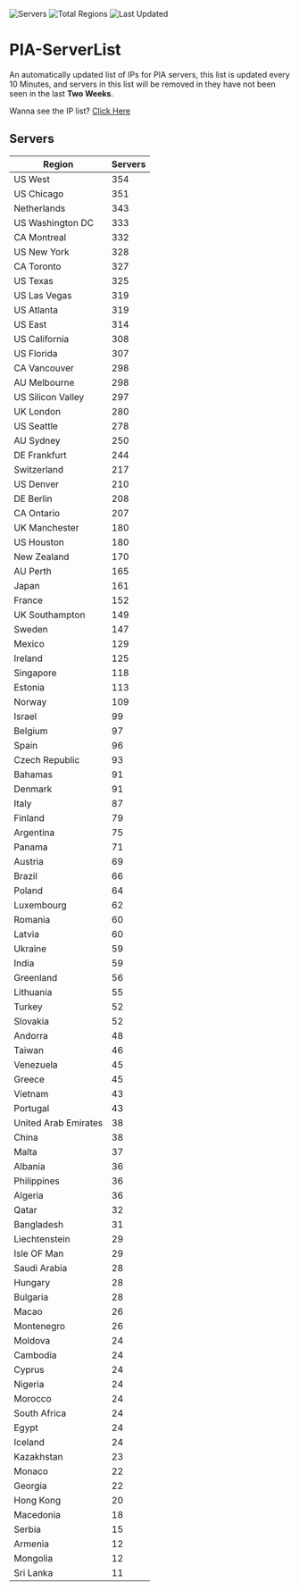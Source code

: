 ![Servers](https://img.shields.io/badge/Servers-11,633-darkgreen)
![Total Regions](https://img.shields.io/badge/Total_Regions-97-darkgreen)
![Last Updated](https://img.shields.io/badge/Last_Updated-December_15_2024_13:01_EST-darkgreen)

# PIA-ServerList
An automatically updated list of IPs for PIA servers, this list is updated every 10 Minutes, and servers in this list will be removed in they have not been seen in the last **Two Weeks**.

Wanna see the IP list? [Click Here](./servers.json)

## Servers
| Region               | Servers |
|----------------------|---------|
| US West | 354 |
| US Chicago | 351 |
| Netherlands | 343 |
| US Washington DC | 333 |
| CA Montreal | 332 |
| US New York | 328 |
| CA Toronto | 327 |
| US Texas | 325 |
| US Las Vegas | 319 |
| US Atlanta | 319 |
| US East | 314 |
| US California | 308 |
| US Florida | 307 |
| CA Vancouver | 298 |
| AU Melbourne | 298 |
| US Silicon Valley | 297 |
| UK London | 280 |
| US Seattle | 278 |
| AU Sydney | 250 |
| DE Frankfurt | 244 |
| Switzerland | 217 |
| US Denver | 210 |
| DE Berlin | 208 |
| CA Ontario | 207 |
| UK Manchester | 180 |
| US Houston | 180 |
| New Zealand | 170 |
| AU Perth | 165 |
| Japan | 161 |
| France | 152 |
| UK Southampton | 149 |
| Sweden | 147 |
| Mexico | 129 |
| Ireland | 125 |
| Singapore | 118 |
| Estonia | 113 |
| Norway | 109 |
| Israel | 99 |
| Belgium | 97 |
| Spain | 96 |
| Czech Republic | 93 |
| Bahamas | 91 |
| Denmark | 91 |
| Italy | 87 |
| Finland | 79 |
| Argentina | 75 |
| Panama | 71 |
| Austria | 69 |
| Brazil | 66 |
| Poland | 64 |
| Luxembourg | 62 |
| Romania | 60 |
| Latvia | 60 |
| Ukraine | 59 |
| India | 59 |
| Greenland | 56 |
| Lithuania | 55 |
| Turkey | 52 |
| Slovakia | 52 |
| Andorra | 48 |
| Taiwan | 46 |
| Venezuela | 45 |
| Greece | 45 |
| Vietnam | 43 |
| Portugal | 43 |
| United Arab Emirates | 38 |
| China | 38 |
| Malta | 37 |
| Albania | 36 |
| Philippines | 36 |
| Algeria | 36 |
| Qatar | 32 |
| Bangladesh | 31 |
| Liechtenstein | 29 |
| Isle OF Man | 29 |
| Saudi Arabia | 28 |
| Hungary | 28 |
| Bulgaria | 28 |
| Macao | 26 |
| Montenegro | 26 |
| Moldova | 24 |
| Cambodia | 24 |
| Cyprus | 24 |
| Nigeria | 24 |
| Morocco | 24 |
| South Africa | 24 |
| Egypt | 24 |
| Iceland | 24 |
| Kazakhstan | 23 |
| Monaco | 22 |
| Georgia | 22 |
| Hong Kong | 20 |
| Macedonia | 18 |
| Serbia | 15 |
| Armenia | 12 |
| Mongolia | 12 |
| Sri Lanka | 11 |